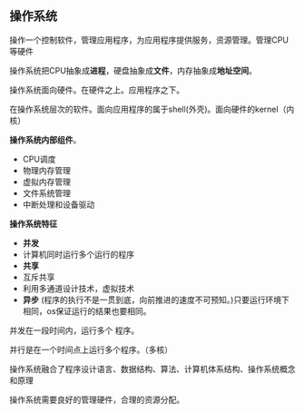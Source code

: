 ## 操作系统

操作一个控制软件，管理应用程序，为应用程序提供服务，资源管理。管理CPU等硬件

操作系统把CPU抽象成**进程**，硬盘抽象成**文件**，内存抽象成**地址空间**。

操作系统面向硬件。在硬件之上。应用程序之下。

在操作系统层次的软件。面向应用程序的属于shell(外壳)。面向硬件的kernel（内核）

**操作系统内部组件**。

- CPU调度
- 物理内存管理
- 虚拟内存管理
- 文件系统管理
- 中断处理和设备驱动

**操作系统特征**

- **并发**
- 计算机同时运行多个运行的程序
- **共享**
- 互斥共享
- 利用多通道设计技术，虚拟技术
- **异步** (程序的执行不是一贯到底，向前推进的速度不可预知。)只要运行环境下相同，os保证运行的结果也要相同。

并发在一段时间内，运行多个 程序。

并行是在一个时间点上运行多个程序。（多核）



操作系统融合了程序设计语言、数据结构、算法、计算机体系结构、操作系统概念和原理

操作系统需要良好的管理硬件，合理的资源分配。







